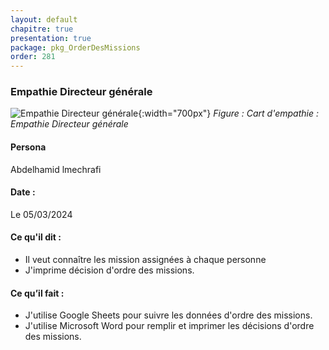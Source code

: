 ```yaml
---
layout: default
chapitre: true
presentation: true
package: pkg_OrderDesMissions
order: 281
---
```


### Empathie Directeur générale

![Empathie Directeur générale](/gestion-personnels/diagrammes/pkg_OrderDesMissions/empathie-Directeur_pkg_OrdreDesMissions.svg){:width="700px"}
*Figure : Cart d'empathie : Empathie Directeur générale*

<!-- note -->

#### Persona
Abdelhamid lmechrafi

#### Date :
Le 05/03/2024

#### Ce qu'il dit :
- Il veut connaître les mission assignées à chaque personne
- J'imprime décision d'ordre des missions.

#### Ce qu’il fait :
- J'utilise Google Sheets pour suivre les données d'ordre des missions.
- J'utilise Microsoft Word pour remplir et imprimer les décisions d'ordre des missions.

<!-- new slide -->